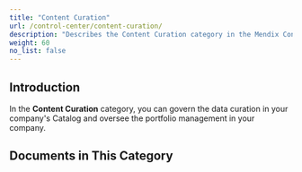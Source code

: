 ```yaml
---
title: "Content Curation"
url: /control-center/content-curation/
description: "Describes the Content Curation category in the Mendix Control Center."
weight: 60
no_list: false
---
```

## Introduction 

In the **Content Curation** category, you can govern the data curation in your company's Catalog and oversee the portfolio management in your company.

## Documents in This Category
